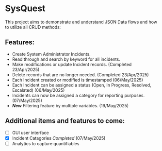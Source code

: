 # SysQuest

This project aims to demonstrate and understand JSON Data flows and how to utilize all CRUD methods:

## Features:

  - Create System Administrator Incidents.  
  - Read through and search by keyword for all incidents.  
  - Make modifications or update Incident records. (Completed 23/Apr/2025)  
  - Delete records that are no longer needed. (Completed 23/Apr/2025)  
  - Each Incident created or modified is timestamped (06/May/2025)
  - Each Incident can be assigned a status (Open, In Progress, Resolved, Escalated) (06/May/2025)
  - Incidents can now be assigned a category for reporting purposes. (07/May/2025)
  - ***New*** Filtering feature by multiple variables. (19/May/2025)

## Additional items and features to come:

   - [ ] GUI user interface
   - [X] Incident Catagories _Completed_ (07/May/2025)
   - [ ] Analytics to capture quantifiables
